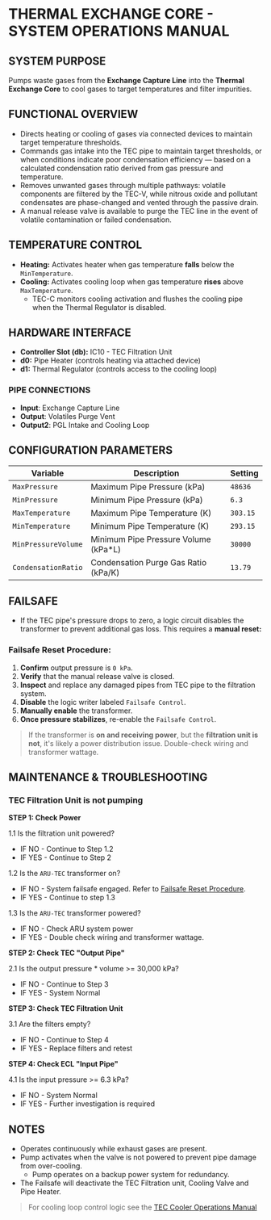 # THERMAL EXCHANGE CORE - SYSTEM OPERATIONS MANUAL

## SYSTEM PURPOSE
Pumps waste gases from the **Exchange Capture Line** into the **Thermal Exchange Core** to cool gases to target temperatures and filter impurities.

## FUNCTIONAL OVERVIEW
* Directs heating or cooling of gases via connected devices to maintain target temperature thresholds.
* Commands gas intake into the TEC pipe to maintain target thresholds, or when conditions indicate poor condensation efficiency — based on a calculated condensation ratio derived from gas pressure and temperature.
* Removes unwanted gases through multiple pathways: volatile components are filtered by the TEC-V, while nitrous oxide and pollutant condensates are phase-changed and vented through the passive drain.
* A manual release valve is available to purge the TEC line in the event of volatile contamination or failed condensation.

## TEMPERATURE CONTROL
* **Heating:** Activates heater when gas temperature **falls** below the `MinTemperature`.
* **Cooling:** Activates cooling loop when gas temperature **rises** above `MaxTemperature`.
    * TEC-C monitors cooling activation and flushes the cooling pipe when the Thermal Regulator is disabled.

## HARDWARE INTERFACE
* **Controller Slot (db):** IC10 - TEC Filtration Unit
* **d0:** Pipe Heater (controls heating via attached device)
* **d1:** Thermal Regulator (controls access to the cooling loop)

### PIPE CONNECTIONS
* **Input**: Exchange Capture Line
* **Output**: Volatiles Purge Vent
* **Output2**: PGL Intake and Cooling Loop

## CONFIGURATION PARAMETERS
| Variable            | Description                                       | Setting |
| ------------------- | ------------------------------------------------- | ------- |
| `MaxPressure`       | Maximum Pipe Pressure (kPa)                       | `48636` |
| `MinPressure`       | Minimum Pipe Pressure (kPa)                       | `6.3`   |
| `MaxTemperature`    | Maximum Pipe Temperature (K)                      | `303.15`|
| `MinTemperature`    | Minimum Pipe Temperature (K)                      | `293.15`|
| `MinPressureVolume` | Minimum Pipe Pressure Volume (kPa*L)              | `30000` |
| `CondensationRatio` | Condensation Purge Gas Ratio (kPa/K)              | `13.79` |

## FAILSAFE
* If the TEC pipe's pressure drops to zero, a logic circuit disables the transformer to prevent additional gas loss.  This requires a **manual reset:**

### Failsafe Reset Procedure:
1. **Confirm** output pressure is `0 kPa`.
2. **Verify** that the manual release valve is closed.
3. **Inspect** and replace any damaged pipes from TEC pipe to the filtration system.
4. **Disable** the logic writer labeled `Failsafe Control`.
5. **Manually enable** the transformer.
6. **Once pressure stabilizes**, re-enable the `Failsafe Control`.

> If the transformer is **on and receiving power**, but the **filtration unit is not**, it's likely a power distribution issue. Double-check wiring and transformer wattage.

## MAINTENANCE & TROUBLESHOOTING

### TEC Filtration Unit is not pumping

**STEP 1: Check Power**

1.1 Is the filtration unit powered?
* IF NO  - Continue to Step 1.2
* IF YES - Continue to Step 2

1.2 Is the `ARU-TEC` transformer on?
* IF NO  - System failsafe engaged.  Refer to [Failsafe Reset Procedure](#failsafe-reset-procedure).
* IF YES - Continue to step 1.3

1.3 Is the `ARU-TEC` transformer powered?
* IF NO  - Check ARU system power
* IF YES - Double check wiring and transformer wattage.

**STEP 2: Check TEC "Output Pipe"**

2.1 Is the output pressure * volume >= 30,000 kPa?
* IF NO  -  Continue to Step 3
* IF YES -  System Normal

**STEP 3: Check TEC Filtration Unit**

3.1 Are the filters empty?
* IF NO  - Continue to Step 4
* IF YES - Replace filters and retest

**STEP 4: Check ECL "Input Pipe"**

4.1 Is the input pressure >= 6.3 kPa?
* IF NO  - System Normal
* IF YES - Further investigation is required

## NOTES
- Operates continuously while exhaust gases are present.
- Pump activates when the valve is not powered to prevent pipe damage from over-cooling.
    - Pump operates on a backup power system for redundancy.
- The Failsafe will deactivate the TEC Filtration unit, Cooling Valve and Pipe Heater.

> For cooling loop control logic see the [TEC Cooler Operations Manual](tec_cooler_operations_manual.md)